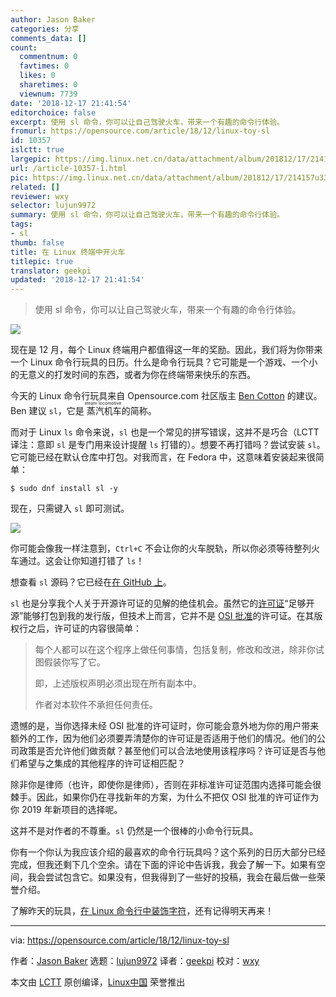 ```yaml
---
author: Jason Baker
categories: 分享
comments_data: []
count:
  commentnum: 0
  favtimes: 0
  likes: 0
  sharetimes: 0
  viewnum: 7739
date: '2018-12-17 21:41:54'
editorchoice: false
excerpt: 使用 sl 命令，你可以让自己驾驶火车，带来一个有趣的命令行体验。
fromurl: https://opensource.com/article/18/12/linux-toy-sl
id: 10357
islctt: true
largepic: https://img.linux.net.cn/data/attachment/album/201812/17/214157u334qqdckk3yxkaq.png
url: /article-10357-1.html
pic: https://img.linux.net.cn/data/attachment/album/201812/17/214157u334qqdckk3yxkaq.png.thumb.jpg
related: []
reviewer: wxy
selector: lujun9972
summary: 使用 sl 命令，你可以让自己驾驶火车，带来一个有趣的命令行体验。
tags:
- sl
thumb: false
title: 在 Linux 终端中开火车
titlepic: true
translator: geekpi
updated: '2018-12-17 21:41:54'
---
```



> 
> 使用 sl 命令，你可以让自己驾驶火车，带来一个有趣的命令行体验。
> 
> 
> 


![](/data/attachment/album/201812/17/214157u334qqdckk3yxkaq.png)


现在是 12 月，每个 Linux 终端用户都值得这一年的奖励。因此，我们将为你带来一个 Linux 命令行玩具的日历。什么是命令行玩具？它可能是一个游戏、一个小的无意义的打发时间的东西，或者为你在终端带来快乐的东西。


今天的 Linux 命令行玩具来自 Opensource.com 社区版主 [Ben Cotton](https://opensource.com/users/bcotton) 的建议。Ben 建议 `sl`，它是<ruby> 蒸汽机车 <rt>  steam locomotive </rt></ruby>的简称。


而对于 Linux `ls` 命令来说，`sl` 也是一个常见的拼写错误，这并不是巧合（LCTT 译注：意即 `sl` 是专门用来设计提醒 `ls` 打错的）。想要不再打错吗？尝试安装 `sl`。它可能已经在默认仓库中打包。对我而言，在 Fedora 中，这意味着安装起来很简单：



```
$ sudo dnf install sl -y
```

现在，只需键入 `sl` 即可测试。


![](/data/attachment/album/201812/17/214231ztqw6nzrf85p8pqw.gif)


你可能会像我一样注意到，`Ctrl+C` 不会让你的火车脱轨，所以你必须等待整列火车通过。这会让你知道打错了 `ls`！


想查看 `sl` 源码？它已经在[在 GitHub 上](https://github.com/mtoyoda/sl)。


`sl` 也是分享我个人关于开源许可证的见解的绝佳机会。虽然它的[许可证](https://github.com/mtoyoda/sl/blob/master/LICENSE)“足够开源”能够打包到我的发行版，但技术上而言，它并不是 [OSI 批准](https://opensource.org/licenses)的许可证。在其版权行之后，许可证的内容很简单：



> 
> 每个人都可以在这个程序上做任何事情，包括复制，修改和改进，除非你试图假装你写了它。
> 
> 
> 即，上述版权声明必须出现在所有副本中。
> 
> 
> 作者对本软件不承担任何责任。
> 
> 
> 


遗憾的是，当你选择未经 OSI 批准的许可证时，你可能会意外地为你的用户带来额外的工作，因为他们必须要弄清楚你的许可证是否适用于他们的情况。他们的公司政策是否允许他们做贡献？甚至他们可以合法地使用该程序吗？许可证是否与他们希望与之集成的其他程序的许可证相匹配？


除非你是律师（也许，即使你是律师），否则在非标准许可证范围内选择可能会很棘手。因此，如果你仍在寻找新年的方案，为什么不把仅 OSI 批准的许可证作为你 2019 年新项目的选择呢。


这并不是对作者的不尊重。`sl` 仍然是一个很棒的小命令行玩具。


你有一个你认为我应该介绍的最喜欢的命令行玩具吗？这个系列的日历大部分已经完成，但我还剩下几个空余。请在下面的评论中告诉我，我会了解一下。如果有空间，我会尝试包含它。如果没有，但我得到了一些好的投稿，我会在最后做一些荣誉介绍。


了解昨天的玩具，[在 Linux 命令行中装饰字符](https://opensource.com/article/18/12/linux-toy-boxes)，还有记得明天再来！




---


via: <https://opensource.com/article/18/12/linux-toy-sl>


作者：[Jason Baker](https://opensource.com/users/jason-baker) 选题：[lujun9972](https://github.com/lujun9972) 译者：[geekpi](https://github.com/geekpi) 校对：[wxy](https://github.com/wxy)


本文由 [LCTT](https://github.com/LCTT/TranslateProject) 原创编译，[Linux中国](https://linux.cn/) 荣誉推出